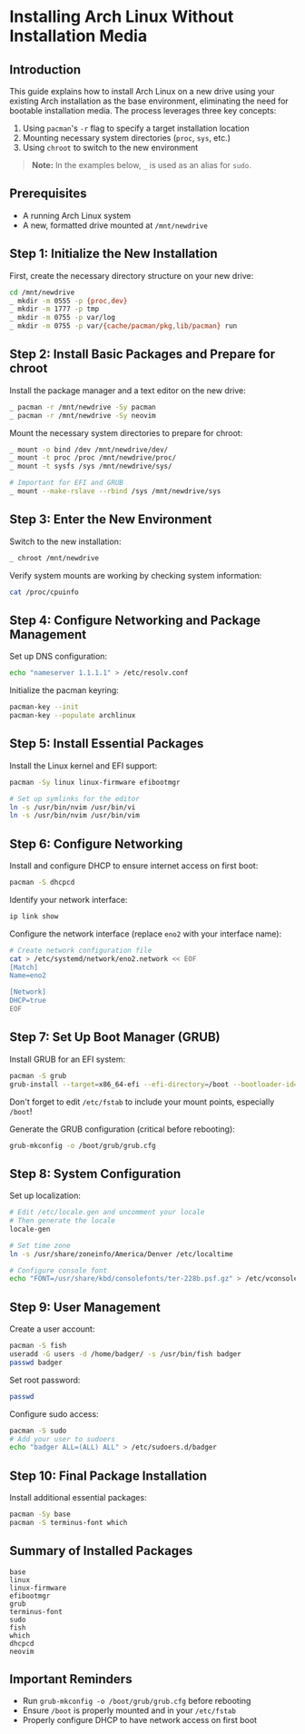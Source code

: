 # Installing Arch Linux Without Installation Media

## Introduction

This guide explains how to install Arch Linux on a new drive using your existing Arch installation as the base environment, eliminating the need for bootable installation media. The process leverages three key concepts:

1. Using `pacman`'s `-r` flag to specify a target installation location
2. Mounting necessary system directories (`proc`, `sys`, etc.)
3. Using `chroot` to switch to the new environment

> **Note:** In the examples below, `_` is used as an alias for `sudo`.

## Prerequisites

- A running Arch Linux system
- A new, formatted drive mounted at `/mnt/newdrive`

## Step 1: Initialize the New Installation

First, create the necessary directory structure on your new drive:

```bash
cd /mnt/newdrive
_ mkdir -m 0555 -p {proc,dev}
_ mkdir -m 1777 -p tmp
_ mkdir -m 0755 -p var/log
_ mkdir -m 0755 -p var/{cache/pacman/pkg,lib/pacman} run
```

## Step 2: Install Basic Packages and Prepare for chroot

Install the package manager and a text editor on the new drive:

```bash
_ pacman -r /mnt/newdrive -Sy pacman
_ pacman -r /mnt/newdrive -Sy neovim
```

Mount the necessary system directories to prepare for chroot:

```bash
_ mount -o bind /dev /mnt/newdrive/dev/
_ mount -t proc /proc /mnt/newdrive/proc/
_ mount -t sysfs /sys /mnt/newdrive/sys/

# Important for EFI and GRUB
_ mount --make-rslave --rbind /sys /mnt/newdrive/sys
```

## Step 3: Enter the New Environment

Switch to the new installation:

```bash
_ chroot /mnt/newdrive
```

Verify system mounts are working by checking system information:

```bash
cat /proc/cpuinfo
```

## Step 4: Configure Networking and Package Management

Set up DNS configuration:

```bash
echo "nameserver 1.1.1.1" > /etc/resolv.conf
```

Initialize the pacman keyring:

```bash
pacman-key --init
pacman-key --populate archlinux
```

## Step 5: Install Essential Packages

Install the Linux kernel and EFI support:

```bash
pacman -Sy linux linux-firmware efibootmgr

# Set up symlinks for the editor
ln -s /usr/bin/nvim /usr/bin/vi
ln -s /usr/bin/nvim /usr/bin/vim
```

## Step 6: Configure Networking

Install and configure DHCP to ensure internet access on first boot:

```bash
pacman -S dhcpcd
```

Identify your network interface:

```bash
ip link show
```

Configure the network interface (replace `eno2` with your interface name):

```bash
# Create network configuration file
cat > /etc/systemd/network/eno2.network << EOF
[Match]
Name=eno2

[Network]
DHCP=true
EOF
```

## Step 7: Set Up Boot Manager (GRUB)

Install GRUB for an EFI system:

```bash
pacman -S grub
grub-install --target=x86_64-efi --efi-directory=/boot --bootloader-id=arch-kde
```

Don't forget to edit `/etc/fstab` to include your mount points, especially `/boot`!

Generate the GRUB configuration (critical before rebooting):

```bash
grub-mkconfig -o /boot/grub/grub.cfg
```

## Step 8: System Configuration

Set up localization:

```bash
# Edit /etc/locale.gen and uncomment your locale
# Then generate the locale
locale-gen

# Set time zone
ln -s /usr/share/zoneinfo/America/Denver /etc/localtime

# Configure console font
echo "FONT=/usr/share/kbd/consolefonts/ter-228b.psf.gz" > /etc/vconsole.conf
```

## Step 9: User Management

Create a user account:

```bash
pacman -S fish
useradd -G users -d /home/badger/ -s /usr/bin/fish badger
passwd badger
```

Set root password:

```bash
passwd
```

Configure sudo access:

```bash
pacman -S sudo
# Add your user to sudoers
echo "badger ALL=(ALL) ALL" > /etc/sudoers.d/badger
```

## Step 10: Final Package Installation

Install additional essential packages:

```bash
pacman -Sy base
pacman -S terminus-font which
```

## Summary of Installed Packages

```
base
linux
linux-firmware
efibootmgr
grub
terminus-font
sudo
fish
which
dhcpcd
neovim
```

## Important Reminders

- Run `grub-mkconfig -o /boot/grub/grub.cfg` before rebooting
- Ensure `/boot` is properly mounted and in your `/etc/fstab`
- Properly configure DHCP to have network access on first boot

